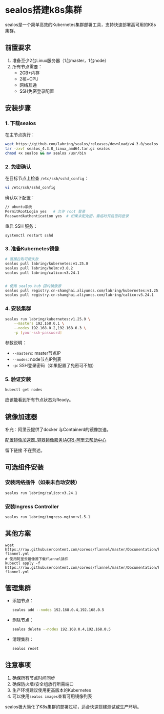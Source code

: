 # sealos搭建k8s集群

sealos是一个简单高效的Kubernetes集群部署工具，支持快速部署高可用的K8s集群。

## 前置要求

1. 准备至少2台Linux服务器（1台master，1台node）
2. 所有节点需要：
   - 2GB+内存
   - 2核+CPU
   - 网络互通
   - SSH免密登录配置

## 安装步骤

### 1. 下载sealos

在主节点执行：

```bash
wget https://github.com/labring/sealos/releases/download/v4.3.0/sealos_4.3.0_linux_amd64.tar.gz
tar -zxvf sealos_4.3.0_linux_amd64.tar.gz sealos
chmod +x sealos && mv sealos /usr/bin
```

### 2. 免密确认

在目标节点上检查 `/etc/ssh/sshd_config`：

```bash
vi /etc/ssh/sshd_config
```

确认以下配置：  

```bash
// ubuntu系统  
PermitRootLogin yes   # 允许 root 登录
PasswordAuthentication yes  # 如果未配免密，需临时开启密码登录
```

重启 SSH 服务：

```
systemctl restart sshd
```

### 3. 准备Kubernetes镜像

```bash
# 直接拉取可能失败
sealos pull labring/kubernetes:v1.25.0
sealos pull labring/helm:v3.8.2
sealos pull labring/calico:v3.24.1


# 使用 sealos.hub 国内镜像源
sealos pull registry.cn-shanghai.aliyuncs.com/labring/kubernetes:v1.25.0
sealos pull registry.cn-shanghai.aliyuncs.com/labring/calico:v3.24.1
```

### 4. 安装集群

```bash
sealos run labring/kubernetes:v1.25.0 \
    --masters 192.168.0.1 \
    --nodes 192.168.0.2,192.168.0.3 \
    -p [your-ssh-password]
```

参数说明：
- `--masters`: master节点IP
- `--nodes`: node节点IP列表
- `-p`: SSH登录密码（如果配置了免密可不加）

### 5. 验证安装

```bash
kubectl get nodes
```

应该能看到所有节点状态为Ready。



## 镜像加速器

补充：阿里云提供了docker 与Containerd的镜像加速。

[配置镜像加速器_容器镜像服务(ACR)-阿里云帮助中心](https://help.aliyun.com/zh/acr/user-guide/accelerate-the-pulls-of-docker-official-images?spm=5176.21213303.J_v8LsmxMG6alneH-O7TCPa.1.4f352f3dXPspWJ&scm=20140722.S_help@@文档@@60750._.ID_help@@文档@@60750-RL_镜像加速器-LOC_2024SPAllResult-OR_ser-PAR1_2150459b17456608116728445e57e3-V_4-RE_new5-P0_0-P1_0#4766fe99e4g5f)

留下链接 不在赘述。



## 可选组件安装

### 安装网络插件（如果未自动安装）

```bash
sealos run labring/calico:v3.24.1
```

### 安装Ingress Controller

```bash
sealos run labring/ingress-nginx:v1.5.1
```

## 其他方案

```
wget https://raw.githubusercontent.com/coreos/flannel/master/Documentation/kube-flannel.yml 
# 使用阿里云镜像源下载flannel插件
kubectl apply -f https://raw.githubusercontent.com/coreos/flannel/master/Documentation/kube-flannel.yml
```

## 管理集群

- 添加节点：
  ```bash
  sealos add --nodes 192.168.0.4,192.168.0.5
  ```

- 删除节点：
  ```bash
  sealos delete --nodes 192.168.0.4,192.168.0.5
  ```

- 清理集群：
  ```bash
  sealos reset
  ```

## 注意事项

1. 确保所有节点时间同步
2. 确保防火墙/安全组放行所需端口
3. 生产环境建议使用更高版本的Kubernetes
4. 可以使用`sealos images`查看可用镜像列表

sealos极大简化了K8s集群的部署过程，适合快速搭建测试或生产环境。